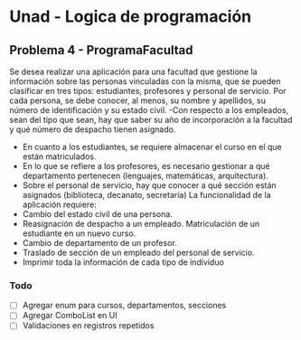 # Unad - Logica de programación
## Problema  4 - ProgramaFacultad
Se  desea  realizar  una  aplicación  para  una  facultad  que  gestione  la información  sobre las  personas vinculadas con la misma,  que  se  pueden  clasificar  en tres tipos: estudiantes, profesores y personal de servicio. Por  cada  persona,  se  debe  conocer,  al  menos,  su  nombre  y apellidos,  su  número  de identificación y su estado civil.
-Con respecto a los empleados, sean del tipo que sean, hay que saber su año de incorporación a la facultad y qué número de despacho tienen asignado.
- En  cuanto  a  los  estudiantes,  se  requiere  almacenar  el  curso  en  el  que  están matriculados. 
- En lo que se refiere a los profesores, es necesario gestionar a qué departamento pertenecen (lenguajes, matemáticas, arquitectura). 
- Sobre  el  personal  de  servicio,  hay  que  conocer  a  qué  sección  están  asignados (biblioteca, decanato, secretaría)
La funcionalidad de la aplicación requiere: 
- Cambio del estado civil de una persona.
- Reasignación de despacho a un empleado. Matriculación de un estudiante en un nuevo curso.
- Cambio de departamento de un profesor. 
- Traslado de sección de un empleado del personal de servicio.  
- Imprimir toda la información de cada tipo de individuo

### Todo
- [ ] Agregar enum para cursos, departamentos, secciones 
- [ ] Agregar ComboList en UI 
- [ ] Validaciones en registros repetidos
